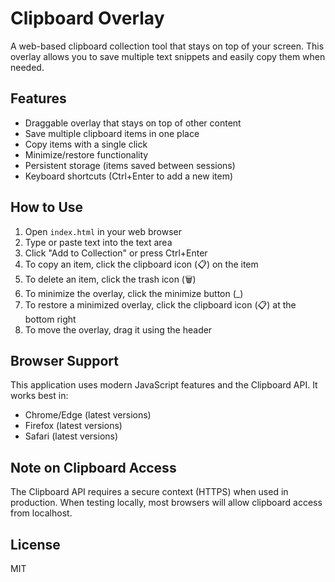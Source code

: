 # Clipboard Overlay

A web-based clipboard collection tool that stays on top of your screen. This overlay allows you to save multiple text snippets and easily copy them when needed.

## Features

- Draggable overlay that stays on top of other content
- Save multiple clipboard items in one place
- Copy items with a single click
- Minimize/restore functionality
- Persistent storage (items saved between sessions)
- Keyboard shortcuts (Ctrl+Enter to add a new item)

## How to Use

1. Open `index.html` in your web browser
2. Type or paste text into the text area
3. Click "Add to Collection" or press Ctrl+Enter
4. To copy an item, click the clipboard icon (📋) on the item
5. To delete an item, click the trash icon (🗑️)
6. To minimize the overlay, click the minimize button (_)
7. To restore a minimized overlay, click the clipboard icon (📋) at the bottom right
8. To move the overlay, drag it using the header

## Browser Support

This application uses modern JavaScript features and the Clipboard API. It works best in:
- Chrome/Edge (latest versions)
- Firefox (latest versions)
- Safari (latest versions)

## Note on Clipboard Access

The Clipboard API requires a secure context (HTTPS) when used in production. When testing locally, most browsers will allow clipboard access from localhost.

## License

MIT